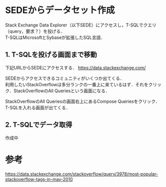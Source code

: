# SEDEからデータセット作成

Stack Exchange Data Explorer（以下SEDE）にアクセスし，T-SQLでクエリ（query，要求？）を投げる．  
T-SQLはMicrosoftとSybaseが拡張したSQL言語．

## 1. T-SQLを投げる画面まで移動
下記URLからSEDEにアクセスする．
https://data.stackexchange.com/

SEDEからアクセスできるコミュニティがいくつか出てくる．  
利用したいStackOverflowは多分ランクの一番上に来ているはず．それをクリック．StackOverflowのAll Queriesという画面になる．

StackOverflowのAll Queriesの画面右上にあるCompose Queriesをクリック．T-SQLを入れる画面が出てくる．

## 2. T-SQLでデータ取得
作成中

# 参考
https://data.stackexchange.com/stackoverflow/query/3978/most-popular-stackoverflow-tags-in-may-2010
